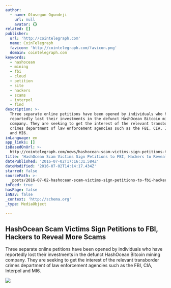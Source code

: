 ```yaml
---
author:
  - name: Olusegun Ogundeji
    url: null
    avatar: {}
related: []
publisher:
  url: 'http://cointelegraph.com'
  name: CoinTelegraph
  favicon: 'http://cointelegraph.com/favicon.png'
  domain: cointelegraph.com
keywords:
  - hashocean
  - mining
  - fbi
  - cloud
  - petition
  - site
  - hackers
  - scams
  - interpol
  - find
description: >-
  Three separate online petitions have been opened by individuals who have
  reportedly lost their investments in the defunct HashOcean Bitcoin mining
  company. They are seeking to get the interest of the relevant transborder
  crimes department of law enforcement agencies such as the FBI, CIA, Interpol
  and MI6.
inLanguage: en
app_links: []
isBasedOnUrl: >-
  http://cointelegraph.com/news/hashocean-scam-victims-sign-petitions-to-fbi-hackers-to-reveal-more-scams
title: 'HashOcean Scam Victims Sign Petitions to FBI, Hackers to Reveal More Scams'
datePublished: '2016-07-02T17:16:31.584Z'
dateModified: '2016-07-02T14:14:17.434Z'
starred: false
sourcePath: >-
  _posts/2016-07-02-hashocean-scam-victims-sign-petitions-to-fbi-hackers-to-rev.md
inFeed: true
hasPage: false
inNav: false
_context: 'http://schema.org'
_type: MediaObject

---
```

<article style=""><h1>HashOcean Scam Victims Sign Petitions to FBI, Hackers to Reveal More Scams</h1><p>Three separate online petitions have been opened by individuals who have reportedly lost their investments in the defunct HashOcean Bitcoin mining company. They are seeking to get the interest of the relevant transborder crimes department of law enforcement agencies such as the FBI, CIA, Interpol and MI6.</p><img src="http://cointelegraph.com/images/725_aHR0cDovL2NvaW50ZWxlZ3JhcGguY29tL3N0b3JhZ2UvdXBsb2Fkcy92aWV3LzI3YTIwZDEyNjJhNmQ3NjU2ZGY0YWI1Mjc2MDFmMTJhLmpwZw==.jpg" /></article>